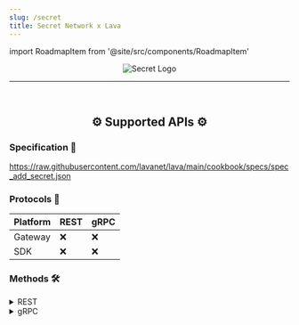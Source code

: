 ```yaml
---
slug: /secret
title: Secret Network x Lava
---
```


import RoadmapItem from '@site/src/components/RoadmapItem'

<center>

![Secret Logo](/img/chains/secret_logo.svg)

</center>

[<RoadmapItem icon="🚀" title="Run an RPC Node" description="Become a part of Lava's network by running your own RPC node and accessing Web3 APIs seamlessly"/>](/secret-node)

<hr />
<br />

<center>

## ⚙️ Supported APIs ⚙️

</center>

### Specification 📑

https://raw.githubusercontent.com/lavanet/lava/main/cookbook/specs/spec_add_secret.json


### Protocols 🔗

| Platform  |  REST | gRPC  |
| --------- | -------- | ---- |
| Gateway   |    ❌   | ❌   |
| SDK       |    ❌   | ❌   | 


### Methods 🛠️
<details>
<summary> REST </summary>

- /compute/v1beta1/contract_history/{contract_address}
- /mauth/interchain_account/owner/{owner}/connection/{connection_id}
- /registration/v1beta1/registration-key
- /compute/v1beta1/query/{contract_address}
- /compute/v1beta1/contract_address/{label}
- /compute/v1beta1/label/{contract_address}
- /compute/v1beta1/code/{code_id}
- /compute/v1beta1/info/{contract_address}
- /compute/v1beta1/contracts/{code_id}
- /compute/v1beta1/code_hash/by_contract_address/{contract_address}
- /emergencybutton/v1beta1/params
- /registration/v1beta1/tx-key
- /compute/v1beta1/codes
- /registration/v1beta1/encrypted-seed/{pub_key}
- /compute/v1beta1/code_hash/by_code_id/{code_id}

</details>

<details>
<summary> gRPC </summary>

- secret.compute.v1beta1.Query/ContractsByCodeId
- secret.emergencybutton.v1beta1.Query/Params
- secret.registration.v1beta1.Query/TxKey
- secret.compute.v1beta1.Query/CodeHashByCodeId
- secret.compute.v1beta1.Query/ContractHistory
- secret.compute.v1beta1.Query/LabelByAddress
- secret.intertx.v1beta1.Query/InterchainAccountFromAddress
- secret.registration.v1beta1.Query/EncryptedSeed
- secret.compute.v1beta1.Query/ContractInfo
- secret.compute.v1beta1.Query/Codes
- secret.registration.v1beta1.Query/RegistrationKey
- secret.compute.v1beta1.Query/Code
- secret.compute.v1beta1.Query/QuerySecretContract
- secret.compute.v1beta1.Query/CodeHashByContractAddress
- secret.compute.v1beta1.Query/AddressByLabel

</details>


